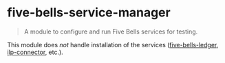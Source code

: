 # five-bells-service-manager

> A module to configure and run Five Bells services for testing.

This module does _not_ handle installation of the services ([five-bells-ledger](https://github.com/interledgerjs/five-bells-ledger), [ilp-connector](https://github.com/interledgerjs/ilp-connector), etc.).
